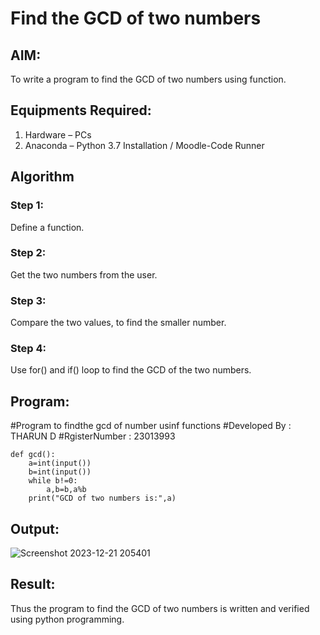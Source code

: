 # Find the GCD of two numbers

## AIM:
To write a program to find the GCD of two numbers using function.

## Equipments Required:
1. Hardware – PCs
2. Anaconda – Python 3.7 Installation / Moodle-Code Runner

## Algorithm
### Step 1:
Define a function.
### Step 2:
Get the two numbers from the user.
### Step 3: 
Compare the two values, to find the smaller number.
### Step 4:
Use for() and if() loop to find the GCD of the two numbers.

## Program:
#Program to findthe gcd of number usinf functions
#Developed By : THARUN D
#RgisterNumber : 23013993
~~~
def gcd():
    a=int(input())
    b=int(input())
    while b!=0:
        a,b=b,a%b
    print("GCD of two numbers is:",a)
~~~

## Output:
![Screenshot 2023-12-21 205401](https://github.com/THARUNDT/GCD-of-two-numbers/assets/144871537/a65fc557-0c17-44c2-9244-abfff5663424)



## Result:
Thus the program to find the GCD of two numbers is written and verified using python programming.
